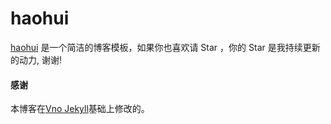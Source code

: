 # haohui

[haohui](http://baixin.io) 是一个简洁的博客模板，如果你也喜欢请 Star ，你的 Star 是我持续更新的动力, 谢谢!



#### 感谢   

本博客在[Vno Jekyll](https://github.com/leopardpan/leopardpan.github.io)基础上修改的。  

